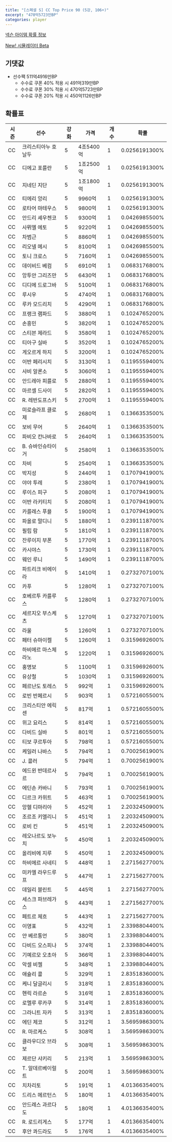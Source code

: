 ```yaml
---
title: "[스페셜 S] CC Top Price 90 (5강, 106+)"
excerpt: "470억5723만BP"
categories: player
---
```

[넥슨 아이템 확률 정보](http://iteminfo.nexon.com/probability/fco?sn=7422)

[New! 시뮬레이터 Beta](/simulator/7422)
## 기댓값
- 선수팩 511억4916만BP
  - 수수료 쿠폰 40% 적용 시 491억319만BP
  - 수수료 쿠폰 30% 적용 시 470억5723만BP
  - 수수료 쿠폰 20% 적용 시 450억1126만BP


## 확률표

|시즌|선수|강화|가격|개수|확률|
|---|---|---|---|---|---|
|CC|크리스티아누 호날두|5|4조5400억|1|0.0256191300%|
|CC|디에고 포를란|5|1조2500억|1|0.0256191300%|
|CC|지네딘 지단|5|1조1800억|1|0.0256191300%|
|CC|티에리 앙리|5|9960억|1|0.0256191300%|
|CC|로타어 마테우스|5|9800억|1|0.0256191300%|
|CC|안드리 셰우첸코|5|9300억|1|0.0426985500%|
|CC|사뮈엘 에토|5|9220억|1|0.0426985500%|
|CC|차범근|5|8860억|1|0.0426985500%|
|CC|리오넬 메시|5|8100억|1|0.0426985500%|
|CC|토니 크로스|5|7160억|1|0.0426985500%|
|CC|데이비드 베컴|5|6910억|1|0.0683176800%|
|CC|앙투안 그리즈만|5|6430억|1|0.0683176800%|
|CC|디디에 드로그바|5|5100억|1|0.0683176800%|
|CC|루시우|5|4740억|1|0.0683176800%|
|CC|루카 모드리치|5|4290억|1|0.0683176800%|
|CC|프랭크 램파드|5|3880억|1|0.1024765200%|
|CC|손흥민|5|3820억|1|0.1024765200%|
|CC|스티븐 제라드|5|3580억|1|0.1024765200%|
|CC|티아구 실바|5|3520억|1|0.1024765200%|
|CC|게오르게 하지|5|3200억|1|0.1024765200%|
|CC|이반 페리시치|5|3130억|1|0.1195559400%|
|CC|샤비 알론소|5|3060억|1|0.1195559400%|
|CC|안드레아 피를로|5|2880억|1|0.1195559400%|
|CC|마르셀 드사이|5|2820억|1|0.1195559400%|
|CC|R. 레반도프스키|5|2700억|1|0.1195559400%|
|CC|미로슬라프 클로제|5|2680억|1|0.1366353500%|
|CC|보비 무어|5|2640억|1|0.1366353500%|
|CC|파비오 칸나바로|5|2640억|1|0.1366353500%|
|CC|B. 슈바인슈타이거|5|2580억|1|0.1366353500%|
|CC|차비|5|2540억|1|0.1366353500%|
|CC|박지성|5|2440억|1|0.1707941900%|
|CC|야야 투레|5|2380억|1|0.1707941900%|
|CC|루이스 피구|5|2080억|1|0.1707941900%|
|CC|이반 라키티치|5|2080억|1|0.1707941900%|
|CC|카를레스 푸욜|5|1900억|1|0.1707941900%|
|CC|파올로 말디니|5|1880억|1|0.2391118700%|
|CC|필립 람|5|1810억|1|0.2391118700%|
|CC|잔루이지 부폰|5|1770억|1|0.2391118700%|
|CC|카시야스|5|1730억|1|0.2391118700%|
|CC|웨인 루니|5|1490억|1|0.2391118700%|
|CC|파트리크 비에이라|5|1410억|1|0.2732707100%|
|CC|카푸|5|1280억|1|0.2732707100%|
|CC|호베르투 카를루스|5|1280억|1|0.2732707100%|
|CC|세르지오 부스케츠|5|1270억|1|0.2732707100%|
|CC|라울|5|1260억|1|0.2732707100%|
|CC|페터 슈마이켈|5|1260억|1|0.3159692600%|
|CC|하비에르 마스체라노|5|1220억|1|0.3159692600%|
|CC|홍명보|5|1100억|1|0.3159692600%|
|CC|유상철|5|1030억|1|0.3159692600%|
|CC|페르난도 토레스|5|992억|1|0.3159692600%|
|CC|로빈 반페르시|5|903억|1|0.5721605500%|
|CC|크리스티안 에릭센|5|817억|1|0.5721605500%|
|CC|위고 요리스|5|814억|1|0.5721605500%|
|CC|다비드 실바|5|801억|1|0.5721605500%|
|CC|티보 쿠르투아|5|798억|1|0.5721605500%|
|CC|케일러 나바스|5|794억|1|0.7002561900%|
|CC|J. 콜러|5|794억|1|0.7002561900%|
|CC|에드윈 반데르사르|5|794억|1|0.7002561900%|
|CC|에딘손 카바니|5|793억|1|0.7002561900%|
|CC|디르크 카위트|5|463억|1|0.7002561900%|
|CC|앙헬 디마리아|5|452억|1|2.2032450900%|
|CC|조르조 키엘리니|5|451억|1|2.2032450900%|
|CC|로비 킨|5|451억|1|2.2032450900%|
|CC|레오나르도 보누치|5|450억|1|2.2032450900%|
|CC|올리비에 지루|5|450억|1|2.2032450900%|
|CC|하비에르 사네티|5|448억|1|2.2715627700%|
|CC|미카엘 라우드루프|5|447억|1|2.2715627700%|
|CC|데일리 블린트|5|445억|1|2.2715627700%|
|CC|세스크 파브레가스|5|443억|1|2.2715627700%|
|CC|페트르 체흐|5|443억|1|2.2715627700%|
|CC|이영표|5|432억|1|2.3398804400%|
|CC|얀 베르통언|5|380억|1|2.3398804400%|
|CC|다비드 오스피나|5|374억|1|2.3398804400%|
|CC|기예르모 오초아|5|366억|1|2.3398804400%|
|CC|악셀 비첼|5|348억|1|2.3398804400%|
|CC|애슐리 콜|5|329억|1|2.8351836000%|
|CC|케니 달글리시|5|318억|1|2.8351836000%|
|CC|헨릭 라르손|5|316억|1|2.8351836000%|
|CC|로멜루 루카쿠|5|314억|1|2.8351836000%|
|CC|그라니트 자카|5|313억|1|2.8351836000%|
|CC|에딘 제코|5|312억|1|3.5695986300%|
|CC|R. 마르케스|5|308억|1|3.5695986300%|
|CC|클라우디오 브라보|5|308억|1|3.5695986300%|
|CC|제르단 샤키리|5|213억|1|3.5695986300%|
|CC|T. 알데르베이럴트|5|200억|1|3.5695986300%|
|CC|치차리토|5|191억|1|4.0136635400%|
|CC|드리스 메르턴스|5|180억|1|4.0136635400%|
|CC|안드레스 과르다도|5|180억|1|4.0136635400%|
|CC|R. 로드리게스|5|177억|1|4.0136635400%|
|CC|후안 콰드라도|5|176억|1|4.0136635400%|
